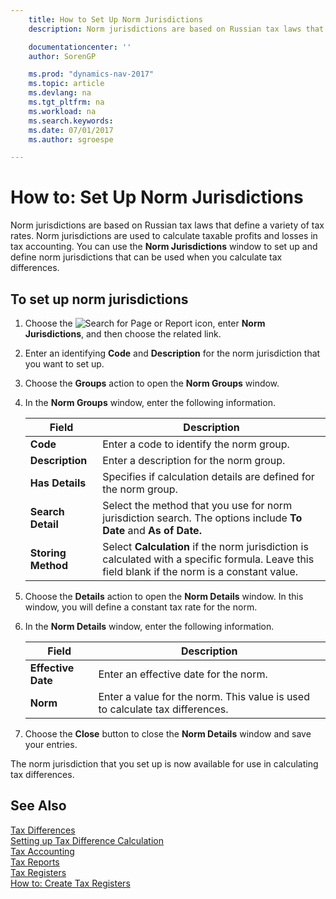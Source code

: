 ```yaml
---
    title: How to Set Up Norm Jurisdictions
    description: Norm jurisdictions are based on Russian tax laws that define a variety of tax rates. Norm jurisdictions are used to calculate taxable profits and losses in tax accounting. You can use the **Norm Jurisdictions** window to set up and define norm jurisdictions that can be used when you calculate tax differences.

    documentationcenter: ''
    author: SorenGP

    ms.prod: "dynamics-nav-2017"
    ms.topic: article
    ms.devlang: na
    ms.tgt_pltfrm: na
    ms.workload: na
    ms.search.keywords:
    ms.date: 07/01/2017
    ms.author: sgroespe

---
```

# How to: Set Up Norm Jurisdictions
Norm jurisdictions are based on Russian tax laws that define a variety of tax rates. Norm jurisdictions are used to calculate taxable profits and losses in tax accounting. You can use the **Norm Jurisdictions** window to set up and define norm jurisdictions that can be used when you calculate tax differences.  

## To set up norm jurisdictions  

1.  Choose the ![Search for Page or Report](../../media/ui-search/search_small.png "Search for Page or Report icon") icon, enter **Norm Jurisdictions**, and then choose the related link.  
2.  Enter an identifying **Code** and **Description** for the norm jurisdiction that you want to set up.  
3.  Choose the **Groups** action to open the **Norm Groups** window.  
4.  In the **Norm Groups** window, enter the following information.  

    |Field|Description|  
    |---------------------------------|---------------------------------------|  
    |**Code**|Enter a code to identify the norm group.|  
    |**Description**|Enter a description for the norm group.|  
    |**Has Details**|Specifies if calculation details are defined for the norm group.|  
    |**Search Detail**|Select the method that you use for norm jurisdiction search. The options include **To Date** and **As of Date.**|  
    |**Storing Method**|Select **Calculation** if the norm jurisdiction is calculated with a specific formula. Leave this field blank if the norm is a constant value.|  

5.  Choose the **Details** action to open the **Norm Details** window. In this window, you will define a constant tax rate for the norm.  
6.  In the **Norm Details** window, enter the following information.  

    |Field|Description|  
    |---------------------------------|---------------------------------------|  
    |**Effective Date**|Enter an effective date for the norm.|  
    |**Norm**|Enter a value for the norm. This value is used to calculate tax differences.|  

7.  Choose the **Close** button to close the **Norm Details** window and save your entries.  

The norm jurisdiction that you set up is now available for use in calculating tax differences.  

## See Also  
 [Tax Differences](tax-differences.md)   
 [Setting up Tax Difference Calculation](setting-up-tax-difference-calculation.md)   
 [Tax Accounting](tax-accounting.md)   
 [Tax Reports](assetId:///e42ca8e7-1cee-4fb8-9f71-e596f29cabc3)   
 [Tax Registers](tax-registers.md)   
 [How to: Create Tax Registers](how-to-create-tax-registers.md)
